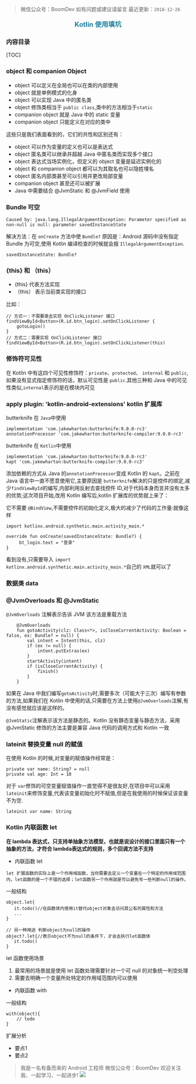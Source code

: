 > 微信公众号：BoomDev
如有问题或建议请留言
最近更新：`2018-12-26`

<p style="text-align:center;color:#1e819e;font-size:1.3em;font-weight: bold;">
Kotlin 使用填坑
</p>

### 内容目录

[TOC]

### object 和 companion Object

- object 可以定义在全局也可以在类的内部使用
- object 就是单例模式的化身
- object 可以实现 Java 中的匿名类
- object 修饰类相当于 `public class`,类中的方法相当于`static`
- companion object 就是 Java 中的 static 变量
- companion object 只能定义在对应的类中

这些只是我们表面看到的，它们的共性和区别还有：

- object 可以作为变量的定义也可以是表达式
- object 匿名类可以继承并超越 Java 中匿名类而实现多个接口
- object 表达式当场实例化，但定义的 object 变量是延迟实例化的
- object 和 companion object 都可以为其取名也可以隐姓埋名
- object 匿名内部类甚至可以引用并更改局部变量
- companion object 甚至还可以被扩展
- Java 中需要结合 @JvmStatic 和 @JvmField 使用

### Bundle 可空
```
Caused by: java.lang.IllegalArgumentException: Parameter specified as non-null is null: parameter savedInstanceState
```
解决方法：在 `onCreate` 方法中使 `Bundle?` 原因是：Android 源码中没有指定 Bundle 为可空,使用 Kotlin 编译检查的时候就会报 `IllegalArgumentException`.
```
savedInstanceState: Bundle?
```

### {this} 和 （this）

- {this} 代表方法实现
- （this） 表示当前类实现的接口

比如：
```
// 方式一：不需要类去实现 OnClickListener 接口
findViewById<Button>(R.id.btn_login).setOnClickListener {
    gotoLogin()
}
// 方式二：需要实现 OnClickListener 接口
findViewById<Button>(R.id.btn_login).setOnClickListener(this)
```
### 修饰符可见性
在 Kotlin 中有这四个可见性修饰符：`private`、`protected`、 `internal` 和 `public`, 如果没有显式指定修饰符的话，默认可见性是 `public`.其他三种和 Java 中的可见性类似,`internal`表示的是在模块内可见
### apply plugin: 'kotlin-android-extensions' kotlin 扩展库
butterknife 在 `Java`中使用
```
implementation 'com.jakewharton:butterknife:9.0.0-rc3'
annotationProcessor 'com.jakewharton:butterknife-compiler:9.0.0-rc3'
```
butterknife 在 `Kotlin`中使用
```
implementation 'com.jakewharton:butterknife:9.0.0-rc3'
kapt 'com.jakewharton:butterknife-compiler:9.0.0-rc3'
```
添加依赖的方式从 Java 的`annotationProcessor`变成 Kotlin 的 `kapt`。之前在 Java 语言中一直不愿意使用它,主要原因是 `butterknife`解决的只是控件的绑定,减少`findViewById`的编写,内部利用反射去查找控件 ID,对于代码本身而言并没有太多的优势;这次项目开始,改用 Kotlin 编写后,kotlin 扩展库的优势就上来了：

它不需要 `@BindView`,不需要控件的初始化定义,极大的减少了代码的工作量:就像这样
```
import kotlinx.android.synthetic.main.activity_main.*

override fun onCreate(savedInstanceState: Bundle?) {
     bt_login.text = "登录"
}
```
看到没有,只需要导入
`import kotlinx.android.synthetic.main.activity_main.*`自己的 `XML`就可以了
### 数据类 data

### @JvmOverloads 和 @JvmStatic
`@JvmOverloads` 注解表示告诉 JVM 该方法是重载方法
```
    @JvmOverloads
    fun gotoActivity(clz: Class<*>, isCloseCurrentActivity: Boolean = false, ex: Bundle? = null) {
        val intent = Intent(this, clz)
        if (ex != null) {
            intent.putExtras(ex)
        }
        startActivity(intent)
        if (isCloseCurrentActivity) {
            finish()
        }
    }
```
如果在 Java 中我们编写`gotoActivity`时,需要多次（可能大于三次）编写有参数的方法,如果我们在 Kotlin 中使用的话,只需要在方法上使用`@JvmOverloads`注解,有没有感觉就应该是这样的。

`@JvmStatic`注解表示该方法是静态的。Kotlin 没有静态变量与静态方法，采用 @JvmStatic 修饰的方法主要是兼容 Java 代码的调用方式和 Kotlin 一致

### lateinit 替换变量 null 的赋值
在使用 Kotlin 的时候,对变量的赋值操作经常是：
```
private var name: String? = null
private val age: Int = 10
```
对于 `var`修饰的可空变量赋值操作一直觉得不是很友好,在项目中可以采用`lateinit`来修饰变量,代表该变量初始化时不赋值,但是在我使用的时候保证该变量不为空.
```
lateinit var name: String
```
### Kotlin 内联函数 let

**在 lambda 表达式，只支持单抽象方法模型，也就是说设计的接口里面只有一个抽象的方法，才符合 lambda表达式的规则，多个回调方法不支持**

- 内联函数 let 

```
let 扩展函数的实际上是一个作用域函数，当你需要去定义一个变量在一个特定的作用域范围内，let函数的是一个不错的选择；let函数另一个作用就是可以避免写一些判断null的操作。
```

一般结构

```
object.let{
   it.todo()//在函数体内使用it替代object对象去访问其公有的属性和方法
   ...
}

// 另一种用途 判断object为null的操作
object?.let{//表示object不为null的条件下，才会去执行let函数体
   it.todo()
}
```

let 函数使用场景

1. 最常用的场景就是使用 let 函数处理需要针对一个可 null 的对象统一判空处理
2. 需要去明确一个变量所处特定的作用域范围内可以使用

- 内联函数 with

一般结构

```
with(object){
	// todo
}
```





扩展分析

- 要点1
- 要点2





> 我是一名有备而来的 Android 工程师
微信公众号：BoomDev
欢迎关注我、一起学习、一起进步!
![](http://pbl7l4exy.bkt.clouddn.com/%E5%85%AC%E4%BC%97%E5%8F%B78.jpg)


